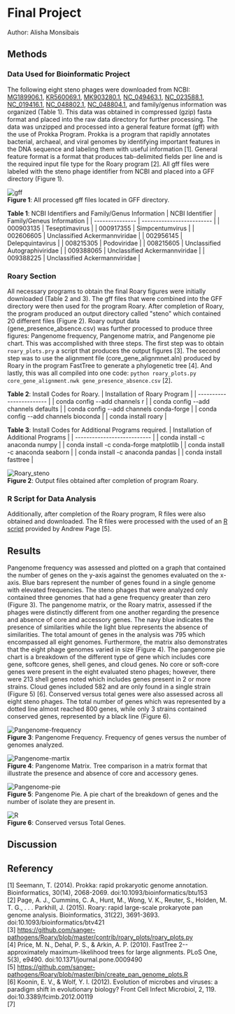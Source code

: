 # Final Project

Author: Alisha Monsibais

## Methods
### Data Used for Bioinformatic Project 
The following eight steno phages were downloaded from NCBI: [MG189906.1](https://www.ncbi.nlm.nih.gov/nuccore/MG189906), [KR560069.1](https://www.ncbi.nlm.nih.gov/nuccore/KR560069), [MK903280.1](https://www.ncbi.nlm.nih.gov/nuccore/MK903280), [NC_049463.1](https://www.ncbi.nlm.nih.gov/nuccore/NC_049463.1), [NC_023588.1](https://www.ncbi.nlm.nih.gov/nuccore/NC_023588.1), [NC_019416.1](https://www.ncbi.nlm.nih.gov/nuccore/NC_019416.1), [NC_048802.1](https://www.ncbi.nlm.nih.gov/nuccore/NC_048802.1), [NC_048804.1](https://www.ncbi.nlm.nih.gov/nuccore/NC_048804.1), and family/genus information was organized (Table 1). This data was obtained in compressed (gzip) fasta format and placed into the raw data directory for further processing. The data was unzipped and processed into a general feature format (gff) with the use of Prokka Program. Prokka is a program that rapidly annotates bacterial, archaeal, and viral genomes by identifying important features in the DNA sequence and labeling them with useful information [1]. General feature format is a format that produces tab-delimited fields per line and is the required input file type for the Roary program [2]. All gff files were labeled with the steno phage identifier from NCBI and placed into a GFF directory (Figure 1). 

![gff](https://i.ibb.co/68DDJV6/gff.png) <br>
**Figure 1**: All processed gff files located in GFF directory.   

**Table 1**: NCBI Identifiers and Family/Genus Information 
| NCBI Identifier | Family/Geneus Information |
| --------------- | ------------------------- |
| 000903135       | Teseptimavirus          |
| 000917355       | Simpcentumvirus         |
| 002606605       | Unclassified Ackermannviridae |
| 002956145       | Delepquintavirus         |
| 008215305       | Podoviridae              |
| 008215605       | Unclassified Autographiviridae |
| 009388065       | Unclassified Ackermannviridae |
| 009388225       | Unclassified Ackermannviridae  |


### Roary Section 
All necessary programs to obtain the final Roary figures were initially downloaded (Table 2 and 3). The gff files that were combined into the GFF directory were then used for the program Roary. After completion of Roary, the program produced an output directory called "steno" which contained 20 different files (Figure 2). Roary output data (gene_presence_absence.csv) was further processed to produce three figures: Pangenome frequency, Pangenome matrix, and Pangenome pie chart. This was accomplished with three steps. The first step was to obtain `roary_plots.pry` a script that produces the output figures [3]. The second step was to use the alignment file (core_gene_alignmnet.aln) produced by Roary in the program FastTree to generate a phylogenetic tree [4]. And lastly, this was all compiled into one code: `python roary_plots.py core_gene_alignment.nwk gene_presence_absence.csv` [2].       

**Table 2**: Install Codes for Roary.
| Installation of Roary Program |
| ------------------------ |
| conda config --add channels r |
| conda config --add channels defaults |
| conda config --add channels conda-forge |
| conda config --add channels bioconda |
| conda install roary |

**Table 3**: Install Codes for Additional Programs required.
| Installation of Additional Programs |
| --------------------------- |
| conda install -c anaconda numpy |
| conda install -c conda-forge matplotlib |
| conda install -c anaconda seaborn |
| conda install -c anaconda pandas |
| conda install fasttree |

![Roary_steno](https://i.ibb.co/597p7ST/steno.png) <br>
**Figure 2**: Output files obtained after completion of program Roary. 

### R Script for Data Analysis
Additionally, after completion of the Roary program, R files were also obtained and downloaded. The R files were processed with the used of an [R script](https://github.com/sanger-pathogens/Roary/blob/master/bin/create_pan_genome_plots.R) provided by Andrew Page [5]. 

## Results
Pangenome frequency was assessed and plotted on a graph that contained the number of genes on the y-axis against the genomes evaluated on the x-axis. Blue bars represent the number of genes found in a single genome with elevated frequencies. The steno phages that were analyzed only contained three genomes that had a gene frequency greater than zero (Figure 3). The pangenome matrix, or the Roary matrix, assessed if the phages were distinctly different from one another regarding the presence and absence of core and accessory genes. The navy blue indicates the presence of similarities while the light blue represents the absence of similarities. The total amount of genes in the analysis was 795 which encompassed all eight genomes. Furthermore, the matrix also demonstrates that the eight phage genomes varied in size (Figure 4). The pangenome pie chart is a breakdown of the different type of gene which includes core gene, softcore genes, shell genes, and cloud genes. No core or soft-core genes were present in the eight evaluated steno phages; however, there were 213 shell genes noted which includes genes present in 2 or more strains. Cloud genes included 582 and are only found in a single strain (Figure 5) [6]. Conserved versus total genes were also assessed across all eight steno phages. The total number of genes which was represented by a dotted line almost reached 800 genes, while only 3 strains contained conserved genes, represented by a black line (Figure 6).  

![Pangenome-frequency](https://i.ibb.co/DLYnXNy/pangenome-frequency.png) <br>
**Figure 3**: Pangenome Frequency. Frequency of genes versus the number of genomes analyzed.

![Pangenome-martix](https://i.ibb.co/MgGn3BB/pangenome-matrix.png) <br>
**Figure 4**: Pangenome Matrix. Tree comparison in a matrix format that illustrate the presence and absence of core and accessory genes.

![Pangenome-pie](https://i.ibb.co/8dQDn3G/pangenome-pie.png) <br>
**Figure 5**: Pangenome Pie. A pie chart of the breakdown of genes and the number of isolate they are present in. 

![R](https://i.ibb.co/WVzqgxx/Conserved-vs-Total-Genes.png) <br>
**Figure 6**: Conserved versus Total Genes. 

## Discussion 
 



## Referency 
[1] Seemann, T. (2014). Prokka: rapid prokaryotic genome annotation. Bioinformatics, 30(14), 2068-2069. doi:10.1093/bioinformatics/btu153 <br>
[2] Page, A. J., Cummins, C. A., Hunt, M., Wong, V. K., Reuter, S., Holden, M. T. G., . . . Parkhill, J. (2015). Roary: rapid large-scale prokaryote pan genome analysis. Bioinformatics, 31(22), 3691-3693. doi:10.1093/bioinformatics/btv421 <br>
[3] https://github.com/sanger-pathogens/Roary/blob/master/contrib/roary_plots/roary_plots.py <br>
[4] Price, M. N., Dehal, P. S., & Arkin, A. P. (2010). FastTree 2--approximately maximum-likelihood trees for large alignments. PLoS One, 5(3), e9490. doi:10.1371/journal.pone.0009490 <br>
[5] https://github.com/sanger-pathogens/Roary/blob/master/bin/create_pan_genome_plots.R  <br>
[6] Koonin, E. V., & Wolf, Y. I. (2012). Evolution of microbes and viruses: a paradigm shift in evolutionary biology? Front Cell Infect Microbiol, 2, 119. doi:10.3389/fcimb.2012.00119 <br>
[7]
